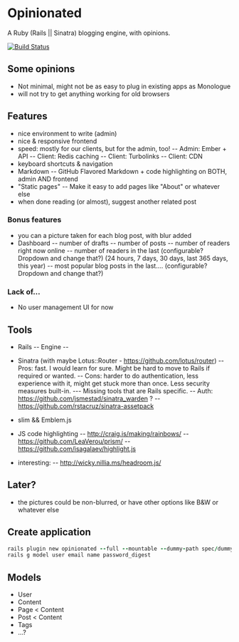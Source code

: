 # Opinionated

A Ruby (Rails || Sinatra) blogging engine, with opinions.

[![Build Status](http://ci.wizestudios.com/github.com/jipiboily/opinionated/status.png?branch=master)](http://ci.wizestudios.com/github.com/jipiboily/opinionated/tree/master)

## Some opinions

- Not minimal, might not be as easy to plug in existing apps as Monologue
- will not try to get anything working for old browsers

## Features

- nice environment to write (admin)
- nice & responsive frontend
- speed: mostly for our clients, but for the admin, too!
-- Admin: Ember + API
-- Client: Redis caching
-- Client: Turbolinks
-- Client: CDN
- keyboard shortcuts & navigation
- Markdown
-- GitHub Flavored Markdown + code highlighting on BOTH, admin AND frontend
- "Static pages"
-- Make it easy to add pages like "About" or whatever else
- when done reading (or almost), suggest another related post

### Bonus features

- you can a picture taken for each blog post, with blur added
- Dashboard
-- number of drafts
-- number of posts
-- number of readers right now online
-- number of readers in the last (configurable? Dropdown and change that?) (24 hours, 7 days, 30 days, last 365 days, this year)
-- most popular blog posts in the last.... (configurable? Dropdown and change that?)

### Lack of...

- No user management UI for now

## Tools

- Rails
-- Engine
--
- Sinatra (with maybe Lotus::Router - https://github.com/lotus/router)
-- Pros: fast. I would learn for sure. Might be hard to move to Rails if required or wanted.
-- Cons: harder to do authentication, less experience with it, might get stuck more than once. Less security measures built-in.
--- Missing tools that are Rails specific.
-- Auth: https://github.com/jsmestad/sinatra_warden ?
-- https://github.com/rstacruz/sinatra-assetpack

- slim && Emblem.js

- JS code highlighting
-- http://craig.is/making/rainbows/
-- https://github.com/LeaVerou/prism/
-- https://github.com/isagalaev/highlight.js

- interesting:
-- http://wicky.nillia.ms/headroom.js/


## Later?

- the pictures could be non-blurred, or have other options like B&W or whatever else


## Create application

```ruby
rails plugin new opinionated --full --mountable --dummy-path spec/dummy --skip-test-unit
rails g model user email name password_digest
```

## Models

- User
- Content
- Page < Content
- Post < Content
- Tags
- ...?
